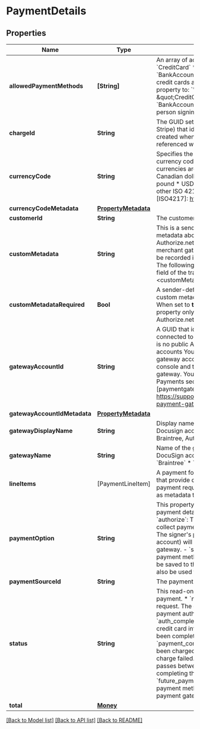 # PaymentDetails

## Properties
Name | Type | Description | Notes
------------ | ------------- | ------------- | -------------
**allowedPaymentMethods** | **[String]** | An array of accepted payment methods:  * &#x60;CreditCard&#x60; * &#x60;ApplePay&#x60; * &#x60;AndroidPay&#x60; * &#x60;BankAccount&#x60;  For example, if you only accept credit cards and ACH transfers, you would set this property to:  &#x60;&#39;[\&quot;BankAccount\&quot;, \&quot;CreditCard\&quot;]&#39;&#x60;  Do not specify &#x60;BankAccount&#x60; (ACH) if you are also using in-person signing.  | [optional] 
**chargeId** | **String** | The GUID set by the payment gateway (such as Stripe) that identifies a transaction. The &#x60;chargeId&#x60; is created when authorizing a payment and must be referenced when completing a payment. | [optional] 
**currencyCode** | **String** | Specifies the three-letter [ISO 4217][ISO4217] currency code for the payment.  Supported currencies are:  * AUD: Australian dollar * CAD: Canadian dollar * EUR: Euro * GBP: Great Britain pound * USD: United States dollar  Specifying any other ISO 4217 code for payments is an error.  [ISO4217]:          https://en.wikipedia.org/wiki/ISO_4217  | [optional] 
**currencyCodeMetadata** | [**PropertyMetadata**](PropertyMetadata.md) |  | [optional] 
**customerId** | **String** | The customer ID. | [optional] 
**customMetadata** | **String** | This is a sender-defined field that passes any extra metadata about the payment that will show up in the Authorize.net transaction under **Description** in the merchant gateway portal. The custom metadata will be recorded in downloaded Authorize.net reports.   The following example shows what the **Description** field of the transaction will look like:   &#x60;&lt;envelopeID&gt;, &lt;customMetadata&gt;&#x60; | [optional] 
**customMetadataRequired** | **Bool** | A sender-defined field that specifies whether custom metadata is required for the transaction. When set to **true**, custom metadata is required. This property only applies if you are using an Authorize.net payment gateway account. | [optional] 
**gatewayAccountId** | **String** | A GUID that identifies the payment gateway connected to the sender&#39;s DocuSign account.  There is no public API for connecting payment gateway accounts You must connect and manage payment gateway accounts through the DocuSign Admin console and through your chosen payment gateway.  You can get the gateway account ID in the Payments section of the DocuSign Admin console.   [paymentgateways]:  https://support.docusign.com/en/guides/managing-payment-gateways  | [optional] 
**gatewayAccountIdMetadata** | [**PropertyMetadata**](PropertyMetadata.md) |  | [optional] 
**gatewayDisplayName** | **String** | Display name of the gateway connected to sender&#39;s Docusign account.  Possible values are: Stripe, Braintree, Authorize.Net. | [optional] 
**gatewayName** | **String** | Name of the gateway connected to sender&#39;s DocuSign account.  Possible values are:  * &#x60;Stripe&#x60; * &#x60;Braintree&#x60; * &#x60;AuthorizeDotNet&#x60; | [optional] 
**lineItems** | [PaymentLineItem] | A payment formula can have one or more line items that provide detail about individual items in a payment request.  The list of line items are returned as metadata to the payment gateway.  | [optional] 
**paymentOption** | **String** | This property specifies how the signer&#39;s collected payment details will be used.  Possible values:  - &#x60;authorize&#x60;: The payment details will be used to collect payment. This is the default value. - &#x60;save&#x60;: The signer&#39;s payment method (credit card or bank account) will be saved to the sender&#39;s payment gateway. - &#x60;save_and_authorize&#x60;: The signer&#39;s payment method (credit card or bank account) will be saved to the sender&#39;s payment gateway and will also be used to collect payment. | [optional] 
**paymentSourceId** | **String** | The payment source ID. | [optional] 
**status** | **String** | This read-only property describes the status of a payment.  * &#x60;new&#x60;&lt;br&gt;   This is a new payment request.   The envelope has been created,   but no payment authorizations have been made.  * &#x60;auth_complete&#x60;&lt;br&gt;   A recipient has entered their credit card information,   but the envelope has not been completed.   The card has not been charged.  * &#x60;payment_complete&#x60;&lt;br&gt;   The recipient&#39;s card has been charged.  * &#x60;payment_capture_failed&#x60;&lt;br&gt;   Final charge failed.   This can happen when too much time   passes between authorizing the payment   and completing the document.  * &#x60;future_payment_saved&#x60; &lt;br&gt; The recipient&#39;s payment method has been saved to the sender&#39;s payment gateway.  | [optional] 
**total** | [**Money**](Money.md) |  | [optional] 

[[Back to Model list]](../README.md#documentation-for-models) [[Back to API list]](../README.md#documentation-for-api-endpoints) [[Back to README]](../README.md)


